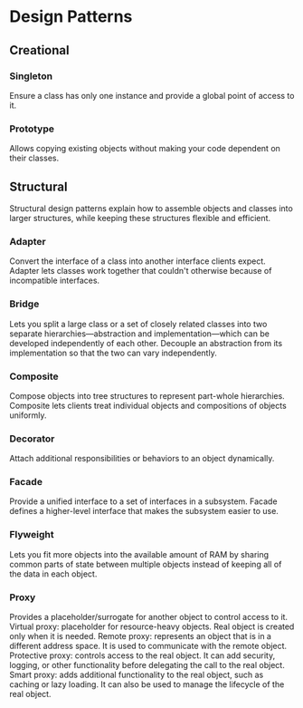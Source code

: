 # Design Patterns

## Creational
### Singleton
Ensure a class has only one instance and provide a global point of access to it.

### Prototype
Allows copying existing objects without making your code dependent on their classes.


## Structural
Structural design patterns explain how to assemble objects and classes into larger structures, while keeping these structures flexible and efficient.

### Adapter
Convert the interface of a class into another interface clients expect. Adapter lets classes work together that couldn't otherwise because of incompatible interfaces.

### Bridge
Lets you split a large class or a set of closely related classes into two separate hierarchies—abstraction and implementation—which can be developed independently of each other.
Decouple an abstraction from its implementation so that the two can vary independently.

### Composite
Compose objects into tree structures to represent part-whole hierarchies. Composite lets clients treat individual objects and compositions of objects uniformly.

### Decorator
Attach additional responsibilities or behaviors to an object dynamically.

### Facade
Provide a unified interface to a set of interfaces in a subsystem. Facade defines a higher-level interface that makes the subsystem easier to use.

### Flyweight
Lets you fit more objects into the available amount of RAM by sharing common parts of state between multiple objects instead of keeping all of the data in each object.

### Proxy
Provides a placeholder/surrogate for another object to control access to it.
Virtual proxy: placeholder for resource-heavy objects. Real object is created only when it is needed.
Remote proxy: represents an object that is in a different address space. It is used to communicate with the remote object.
Protective proxy: controls access to the real object. It can add security, logging, or other functionality before delegating the call to the real object.
Smart proxy: adds additional functionality to the real object, such as caching or lazy loading. It can also be used to manage the lifecycle of the real object.